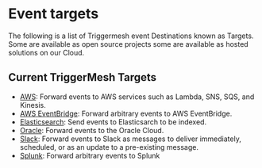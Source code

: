 # Event targets

The following is a list of Triggermesh event Destinations known as Targets. Some are available as open source projects some are available as hosted solutions on our Cloud.

## Current TriggerMesh Targets 

* [AWS](./aws.md): Forward events to AWS services such as Lambda, SNS, SQS, and Kinesis.
* [AWS EventBridge](./awseventbridge.md): Forward arbitrary events to AWS EventBridge.
* [Elasticsearch](./elasticsearch.md): Send events to Elasticsarch to be indexed.
* [Oracle](./oracle.md): Forward events to the Oracle Cloud.
* [Slack](./slack.md): Forward events to Slack as messages to deliver immediately, scheduled, or as an update to a pre-existing message.
* [Splunk](./splunk.md): Forward arbitrary events to Splunk
